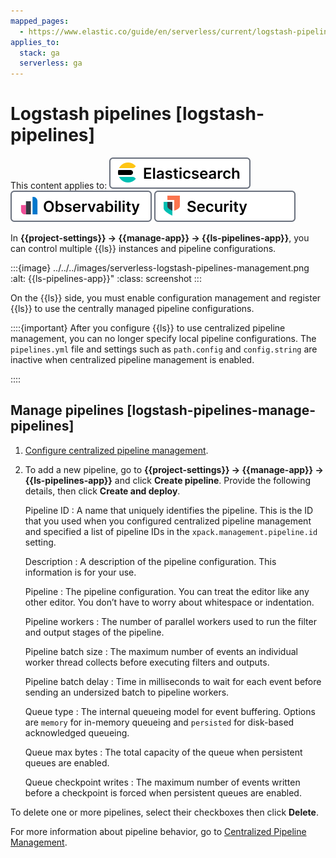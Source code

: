 ```yaml
---
mapped_pages:
  - https://www.elastic.co/guide/en/serverless/current/logstash-pipelines.html
applies_to:
  stack: ga
  serverless: ga
---
```


# Logstash pipelines [logstash-pipelines]

This content applies to: [![Elasticsearch](../../../images/serverless-es-badge.svg "")](../../../solutions/search.md) [![Observability](../../../images/serverless-obs-badge.svg "")](../../../solutions/observability.md) [![Security](../../../images/serverless-sec-badge.svg "")](../../../solutions/security/elastic-security-serverless.md)

In **{{project-settings}} → {{manage-app}} → {{ls-pipelines-app}}**, you can control multiple {{ls}} instances and pipeline configurations.

:::{image} ../../../images/serverless-logstash-pipelines-management.png
:alt: {{ls-pipelines-app}}"
:class: screenshot
:::

On the {{ls}} side, you must enable configuration management and register {{ls}} to use the centrally managed pipeline configurations.

::::{important}
After you configure {{ls}} to use centralized pipeline management, you can no longer specify local pipeline configurations. The `pipelines.yml` file and settings such as `path.config` and `config.string` are inactive when centralized pipeline management is enabled.

::::



## Manage pipelines [logstash-pipelines-manage-pipelines]

1. [Configure centralized pipeline management](logstash://reference/configuring-centralized-pipelines.md).
2. To add a new pipeline, go to **{{project-settings}} → {{manage-app}} → {{ls-pipelines-app}}** and click **Create pipeline**. Provide the following details, then click **Create and deploy**.

    Pipeline ID
    :   A name that uniquely identifies the pipeline. This is the ID that you used when you configured centralized pipeline management and specified a list of pipeline IDs in the `xpack.management.pipeline.id` setting.

    Description
    :   A description of the pipeline configuration. This information is for your use.

    Pipeline
    :   The pipeline configuration. You can treat the editor like any other editor. You don’t have to worry about whitespace or indentation.

    Pipeline workers
    :   The number of parallel workers used to run the filter and output stages of the pipeline.

    Pipeline batch size
    :   The maximum number of events an individual worker thread collects before executing filters and outputs.

    Pipeline batch delay
    :   Time in milliseconds to wait for each event before sending an undersized batch to pipeline workers.

    Queue type
    :   The internal queueing model for event buffering. Options are `memory` for in-memory queueing and `persisted` for disk-based acknowledged queueing.

    Queue max bytes
    :   The total capacity of the queue when persistent queues are enabled.

    Queue checkpoint writes
    :   The maximum number of events written before a checkpoint is forced when persistent queues are enabled.


To delete one or more pipelines, select their checkboxes then click **Delete**.

For more information about pipeline behavior, go to [Centralized Pipeline Management](logstash://reference/logstash-centralized-pipeline-management.md#_pipeline_behavior).
